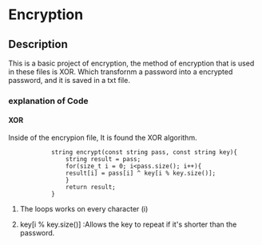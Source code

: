 # Encryption
## Description
This is a basic project of encryption, the method of encryption that is used in these files is XOR. Which transfornm a password into a encrypted password, and it is saved in a txt file.
### explanation of Code

#### XOR

Inside of the encrypion file, It is found the XOR algorithm.

                string encrypt(const string pass, const string key){
                    string result = pass;
                    for(size_t i = 0; i<pass.size(); i++){
                    result[i] = pass[i] ^ key[i % key.size()];
                    }
                    return result;
                }

1. The loops works on every character (i)

2. key[i % key.size()] :Allows the key to repeat if it's shorter than the password.


